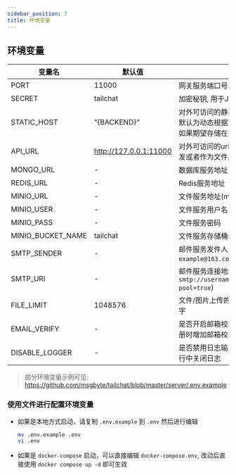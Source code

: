 ```yaml
---
sidebar_position: 7
title: 环境变量
---
```


## 环境变量

| 变量名 | 默认值 | 描述 |
| ----- | ------ | --- |
| PORT | 11000 | 网关服务端口号 |
| SECRET | tailchat | 加密秘钥, 用于JWT |
| STATIC_HOST | "{BACKEND}" | 对外可访问的静态服务地址，用于文件服务访问, 默认为动态根据前端请求推断出的服务端地址，如果期望存储在第三方OSS中需要进行修改 |
| API_URL | http://127.0.0.1:11000 | 对外可访问的url地址，用于开放平台的issuer签发或者作为文件服务的fallback |
| MONGO_URL | - | 数据库服务地址 |
| REDIS_URL | - | Redis服务地址 |
| MINIO_URL | - | 文件服务地址(minio) |
| MINIO_USER | - | 文件服务用户名 |
| MINIO_PASS | - | 文件服务密码 |
| MINIO_BUCKET_NAME | tailchat | 文件服务存储桶名 |
| SMTP_SENDER | - | 邮件服务发件人(示例: `"Tailchat" example@163.com`) |
| SMTP_URI | - | 邮件服务连接地址(示例: `smtp://username:password@smtp.example.com/?pool=true`) |
| FILE_LIMIT | 1048576 | 文件/图片上传的大小限制，默认为1m，请输入数字 |
| EMAIL_VERIFY | - | 是否开启邮箱校验, 如果为 "1" 或者 "true" 则在注册时增加邮箱校验控制 |
| DISABLE_LOGGER | - | 是否禁用日志输出, 如果为 "1" 或者 "true" 则在运行中关闭日志 |

> 部分环境变量示例可见: https://github.com/msgbyte/tailchat/blob/master/server/.env.example

### 使用文件进行配置环境变量

- 如果是本地方式启动，请复制 `.env.example` 到 `.env` 然后进行编辑
  ```bash
  mv .env.example .env
  vi .env
  ```

- 如果是 `docker-compose` 启动，可以直接编辑 `docker-compose.env`, 改动后直接使用 `docker compose up -d` 即可生效
